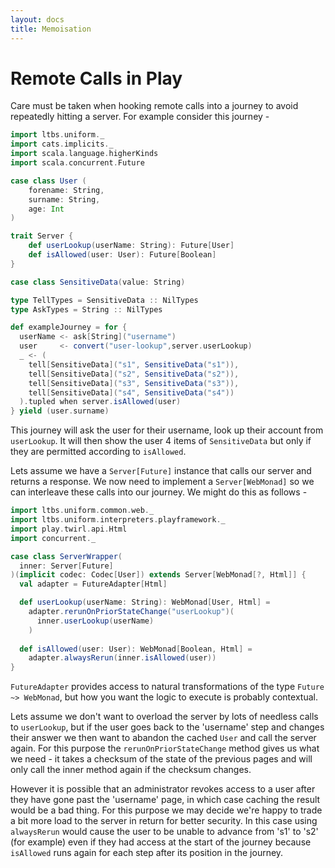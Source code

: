 ```yaml
---
layout: docs
title: Memoisation
---
```


# Remote Calls in Play

Care must be taken when hooking remote calls into a journey to avoid
repeatedly hitting a server. For example consider this journey - 

```scala
import ltbs.uniform._
import cats.implicits._
import scala.language.higherKinds
import scala.concurrent.Future 

case class User (
	forename: String, 
	surname: String, 
	age: Int
)

trait Server {
    def userLookup(userName: String): Future[User]
	def isAllowed(user: User): Future[Boolean]
}

case class SensitiveData(value: String)

type TellTypes = SensitiveData :: NilTypes
type AskTypes = String :: NilTypes

def exampleJourney = for {
  userName <- ask[String]("username")
  user     <- convert("user-lookup",server.userLookup)
  _ <- (
    tell[SensitiveData]("s1", SensitiveData("s1")), 
	tell[SensitiveData]("s2", SensitiveData("s2")), 
	tell[SensitiveData]("s3", SensitiveData("s3")), 
	tell[SensitiveData]("s4", SensitiveData("s4"))
  ).tupled when server.isAllowed(user)
} yield (user.surname)
```

This journey will ask the user for their username, look up their
account from `userLookup`. It will then show the user 4 items of
`SensitiveData` but only if they are permitted according to `isAllowed`.

Lets assume we have a `Server[Future]` instance that calls our server
and returns a response. 
We now need to implement a `Server[WebMonad]` so we can interleave
these calls into our journey. We might do this as follows - 

```scala 
import ltbs.uniform.common.web._
import ltbs.uniform.interpreters.playframework._
import play.twirl.api.Html
import concurrent._

case class ServerWrapper(
  inner: Server[Future]
)(implicit codec: Codec[User]) extends Server[WebMonad[?, Html]] {
  val adapter = FutureAdapter[Html]

  def userLookup(userName: String): WebMonad[User, Html] = 
    adapter.rerunOnPriorStateChange("userLookup")(
	  inner.userLookup(userName)
	)
    
  def isAllowed(user: User): WebMonad[Boolean, Html] =
    adapter.alwaysRerun(inner.isAllowed(user))
}
```

`FutureAdapter` provides access to natural transformations of the type
`Future ~> WebMonad`, but how you want the logic to execute is
probably contextual. 

Lets assume we don't want to overload the server
by lots of needless calls to `userLookup`, but if the user goes back
to the 'username' step and changes their answer we then want to
abandon the cached `User` and call the server again. For this purpose
the `rerunOnPriorStateChange` method gives us what we need - it takes
a checksum of the state of the previous pages and will only call the
inner method again if the checksum changes. 

However it is possible that an administrator revokes access to a user
after they have gone past the 'username' page, in which case caching
the result would be a bad thing. For this purpose we may decide we're
happy to trade a bit more load to the server in return for better
security. In this case using `alwaysRerun` would cause the user to be
unable to advance from 's1' to 's2' (for example) even if they had
access at the start of the journey because `isAllowed` runs again for
each step after its position in the journey. 

